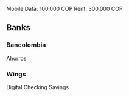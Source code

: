 
Mobile Data: 100.000 COP
Rent: 300.000 COP


## Banks
### Bancolombia
Ahorros

### Wings
Digital
Checking
Savings
